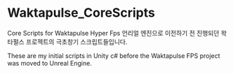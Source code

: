 # Waktapulse_CoreScripts
Core Scripts for Waktapulse Hyper Fps
언리얼 엔진으로 이전하기 전 진행되던 왁타펄스 프로젝트의 극초창기 스크립트들입니다.

These are my initial scripts in Unity c# before the Waktapulse FPS project was moved to Unreal Engine.
